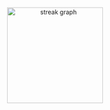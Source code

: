 ###

<div align="center">
  <img src="https://streak-stats.demolab.com?user=talesofcarter&locale=en&mode=daily&theme=dark&hide_border=false&border_radius=5&order=3" height="220" alt="streak graph"  />
</div>

###
          
          

